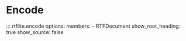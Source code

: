 # Encode

::: rtflite.encode
    options:
      members:
        - RTFDocument
      show_root_heading: true
      show_source: false
